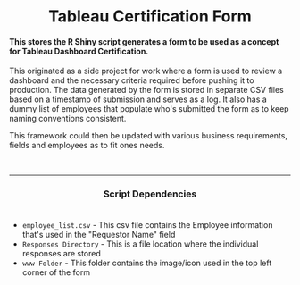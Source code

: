 <h1 align = "center">Tableau Certification Form</h1>

#### This stores the R Shiny script generates a form to be used as a concept for Tableau Dashboard Certification.  

This originated as a side project for work where a form is used to review a dashboard and the necessary criteria required before pushing it to production.  The data generated by the form is stored in separate CSV files based on a timestamp of submission and serves as a log.  It also has a dummy list of employees that populate who's submitted the form as to keep naming conventions consistent.  

This framework could then be updated with various business requirements, fields and employees as to fit ones needs.  

<br>

---

<h3 align = 'center'>Script Dependencies
<br></br></h3>

- `employee_list.csv` - This csv file contains the Employee information that's used in the "Requestor Name" field
- `Responses Directory` - This is a file location where the individual responses are stored
- `www Folder` - This folder contains the image/icon used in the top left corner of the form